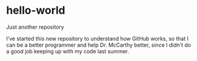 # hello-world
Just another repository

I've started this new repository to understand how GitHub works, so that I can be a better programmer and help Dr. McCarthy better, since I didn't do a good job keeping up with my code last summer.
